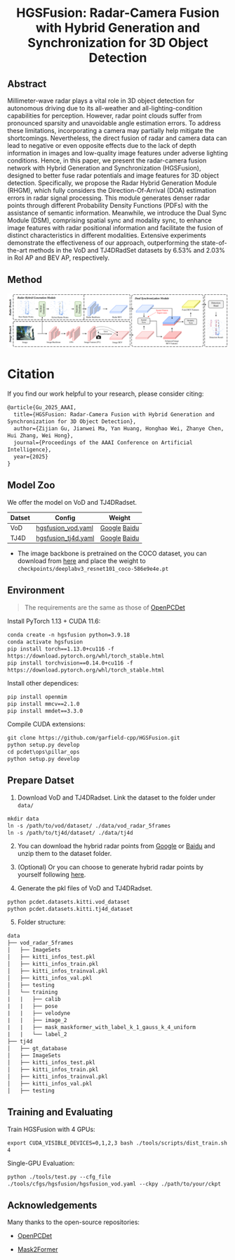 <div align="center">   

# HGSFusion: Radar-Camera Fusion with Hybrid Generation and Synchronization for 3D Object Detection

</div>


## Abstract
Millimeter-wave radar plays a vital role in 3D object detection for autonomous driving due to its all-weather and all-lighting-condition capabilities for perception. However, radar point clouds suffer from pronounced sparsity and unavoidable angle estimation errors. To address these limitations, incorporating a camera may partially help mitigate the shortcomings. Nevertheless, the direct fusion of radar and camera data can lead to negative or even opposite effects due to the lack of depth information in images and low-quality image features under adverse lighting conditions. Hence, in this paper, we present the radar-camera fusion network with Hybrid Generation and Synchronization (HGSFusion), designed to better fuse radar potentials and image features for 3D object detection. Specifically, we propose the Radar Hybrid Generation Module (RHGM), which fully considers the Direction-Of-Arrival (DOA) estimation errors in radar signal processing. This module generates denser radar points through different Probability Density Functions (PDFs) with the assistance of semantic information. Meanwhile, we introduce the Dual Sync Module (DSM), comprising spatial sync and modality sync, to enhance image features with radar positional information and facilitate the fusion of distinct characteristics in different modalities. Extensive experiments demonstrate the effectiveness of our approach, outperforming the state-of-the-art methods in the VoD and TJ4DRadSet datasets by $6.53\%$ and $2.03\%$ in RoI AP and BEV AP, respectively.

## Method
![Overall framework](./pics/method.png)

# Citation
If you find our work helpful to your research, please consider citing:


```shell
@article{Gu_2025_AAAI,
  title={HGSFusion: Radar-Camera Fusion with Hybrid Generation and Synchronization for 3D Object Detection},
  author={Zijian Gu, Jianwei Ma, Yan Huang, Honghao Wei, Zhanye Chen, Hui Zhang, Wei Hong},
  journal={Proceedings of the AAAI Conference on Artificial Intelligence},
  year={2025}
}
```

## Model Zoo
We offer the model on VoD and TJ4DRadset.

| Datset | Config | Weight | 
| -- | -- | -- |
| VoD | [hgsfusion_vod.yaml](tools/cfgs/hgsfusion/hgsfusion_vod.yaml) | [Google](https://drive.google.com/drive/folders/1zSbldzARH41y5O5aBYeg7BOc_uiAHXhD?usp=sharing) [Baidu](https://pan.baidu.com/s/1BY6GWWFu9dak5AMzthfA3g?pwd=hti9) |
| TJ4D | [hgsfusion_tj4d.yaml](tools/cfgs/hgsfusion/hgsfusion_tj4d.yaml) | [Google](https://drive.google.com/drive/folders/1zSbldzARH41y5O5aBYeg7BOc_uiAHXhD?usp=sharing) [Baidu](https://pan.baidu.com/s/1BY6GWWFu9dak5AMzthfA3g?pwd=hti9) |

- The image backbone is pretrained on the COCO dataset, you can download from [here](https://download.pytorch.org/models/deeplabv3_resnet101_coco-586e9e4e.pth) and place the weight to `checkpoints/deeplabv3_resnet101_coco-586e9e4e.pt`

## Environment
> The requirements are the same as those of [OpenPCDet](https://github.com/open-mmlab/OpenPCDet)

Install PyTorch 1.13 + CUDA 11.6:
```
conda create -n hgsfusion python=3.9.18
conda activate hgsfusion
pip install torch==1.13.0+cu116 -f https://download.pytorch.org/whl/torch_stable.html
pip install torchvision==0.14.0+cu116 -f https://download.pytorch.org/whl/torch_stable.html
```

Install other dependices:
```
pip install openmim
pip install mmcv==2.1.0
pip install mmdet==3.3.0
```

Compile CUDA extensions:
```
git clone https://github.com/garfield-cpp/HGSFusion.git
python setup.py develop
cd pcdet\ops\pillar_ops
python setup.py develop
```

## Prepare Datset

1. Download VoD and TJ4DRadset. Link the dataset to the folder under `data/`
```
mkdir data
ln -s /path/to/vod/dataset/ ./data/vod_radar_5frames
ln -s /path/to/tj4d/dataset/ ./data/tj4d
```
2. You can download the hybrid radar points from [Google](https://drive.google.com/drive/folders/1zSbldzARH41y5O5aBYeg7BOc_uiAHXhD?usp=sharing) or [Baidu](https://pan.baidu.com/s/1BY6GWWFu9dak5AMzthfA3g?pwd=hti9) and unzip them to the dataset folder.

3. (Optional) Or you can choose to generate hybrid radar points by yourself following [here](hybrid_pts/README.md).
4. Generate the pkl files of VoD and TJ4DRadset.
```
python pcdet.datasets.kitti.vod_dataset
python pcdet.datasets.kitti.tj4d_dataset
```
5. Folder structure:
```
data
├── vod_radar_5frames
│   ├── ImageSets
│   ├── kitti_infos_test.pkl
│   ├── kitti_infos_train.pkl
│   ├── kitti_infos_trainval.pkl
│   ├── kitti_infos_val.pkl
│   ├── testing
│   └── training
|   |   ├── calib                               
|   |   ├── pose
|   |   ├── velodyne
|   |   ├── image_2
|   |   ├── mask_maskformer_with_label_k_1_gauss_k_4_uniform      
|   |   └── label_2                                        
├── tj4d
│   ├── gt_database
│   ├── ImageSets
│   ├── kitti_infos_test.pkl
│   ├── kitti_infos_train.pkl
│   ├── kitti_infos_trainval.pkl
│   ├── kitti_infos_val.pkl
│   ├── testing
```

## Training and Evaluating
Train HGSFusion with 4 GPUs:
```
export CUDA_VISIBLE_DEVICES=0,1,2,3 bash ./tools/scripts/dist_train.sh 4
```
Single-GPU Evaluation:
```
python ./tools/test.py --cfg_file ./tools/cfgs/hgsfusion/hgsfusion_vod.yaml --ckpy ./path/to/your/ckpt
```

## Acknowledgements

Many thanks to the open-source repositories:

- [OpenPCDet](https://github.com/open-mmlab/OpenPCDet)

- [Mask2Former](https://github.com/facebookresearch/Mask2Former)
